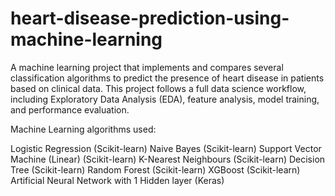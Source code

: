 # heart-disease-prediction-using-machine-learning
A machine learning project that implements and compares several classification algorithms to predict the presence of heart disease in patients based on clinical data. This project follows a full data science workflow, including Exploratory Data Analysis (EDA), feature analysis, model training, and performance evaluation.


Machine Learning algorithms used:

Logistic Regression (Scikit-learn)
Naive Bayes (Scikit-learn)
Support Vector Machine (Linear) (Scikit-learn)
K-Nearest Neighbours (Scikit-learn)
Decision Tree (Scikit-learn)
Random Forest (Scikit-learn)
XGBoost (Scikit-learn)
Artificial Neural Network with 1 Hidden layer (Keras)

